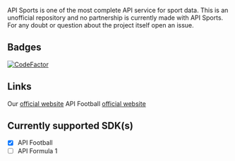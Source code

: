 API Sports is one of the most complete API service for sport data.
This is an unofficial repository and no partnership is currently made with API Sports.
For any doubt or question about the project itself open an issue.

## Badges
[![CodeFactor](https://www.codefactor.io/repository/github/fabricatorsltd/api-sports/badge)](https://www.codefactor.io/repository/github/fabricatorsltd/api-sports)

## Links
Our [official website](https://fabricators.ltd/?ref=github)
API Football [official website](https://api-football.com/?ref=fabricatorsltd)

## Currently supported SDK(s)
- [x] API Football
- [ ] API Formula 1
